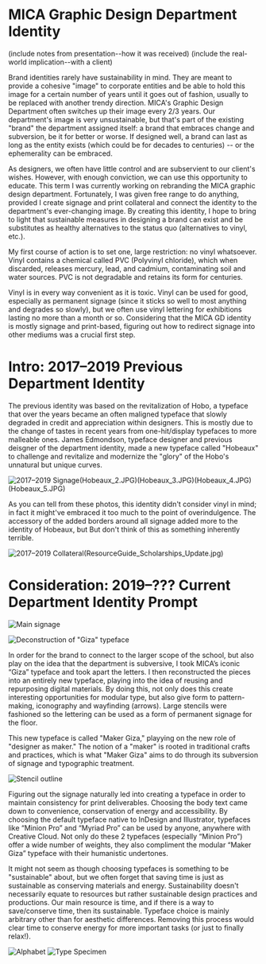 # MICA Graphic Design Department Identity

(include notes from presentation--how it was received)
(include the real-world implication--with a client) 

Brand identities rarely have sustainability in mind. They are meant to provide a cohesive "image" to corporate entities and be able to hold this image for a certain number of years until it goes out of fashion, usually to be replaced with another trendy direction. MICA's Graphic Design Department often switches up their image every 2/3 years. Our department's image is very unsustainable, but that's part of the existing "brand" the department assigned itself: a brand that embraces change and subversion, be it for better or worse. If designed well, a brand can last as long as the entity exists (which could be for decades to centuries) -- or the ephemerality can be embraced.

As designers, we often have little control and are subservient to our client's wishes. However, with enough conviction, we can use this opportunity to educate. This term I was currently working on rebranding the MICA graphic design department. Fortunately, I was given free range to do anything, provided I create signage and print collateral and connect the identity to the department's ever-changing image. By creating this identity, I hope to bring to light that sustainable measures in designing a brand can exist and be substitutes as healthy alternatives to the status quo (alternatives to vinyl, etc.).

My first course of action is to set one, large restriction: no vinyl whatsoever. Vinyl contains a chemical called PVC (Polyvinyl chloride), which when discarded, releases mercury, lead, and cadmium, contaminating soil and water sources. PVC is not degradable and retains its form for centuries. 

Vinyl is in every way convenient as it is toxic. Vinyl can be used for good, especially as permanent signage (since it sticks so well to most anything and degrades so slowly), but we often use vinyl lettering for exhibitions lasting no more than a month or so. Considering that the MICA GD identity is mostly signage and print-based, figuring out how to redirect signage into other mediums was a crucial first step.

# Intro: 2017–2019 Previous Department Identity
The previous identity was based on the revitalization of Hobo, a typeface that over the years became an often maligned typeface that slowly degraded in credit and appreciation within designers. This is mostly due to the change of tastes in recent years from one-hit/display typefaces to more malleable ones. James Edmondson, typeface designer and previous deisgner of the department identity, made a new typeface called "Hobeaux" to challenge and revitalize and modernize the "glory" of the Hobo's unnatural but unique curves.

![2017–2019 Signage](Hobeaux_1.JPG)(Hobeaux_2.JPG)(Hobeaux_3.JPG)(Hobeaux_4.JPG)(Hobeaux_5.JPG)

As you can tell from these photos, this identity didn't consider vinyl in mind; in fact it might've embraced it too much to the point of overindulgence. The accessory of the added borders around all signage added more to the identity of Hobeaux, but 
But don't think of this as something inherently terrible. 


![2017–2019 Collateral](WSChecklist.jpg)(ResourceGuide_Scholarships_Update.jpg)

# Consideration: 2019–??? Current Department Identity Prompt
![Main signage](MakerGiza_GraphicDesign_Signage.png)

![Deconstruction of "Giza" typeface](Deconstruction_0.png)

In order for the brand to connect to the larger scope of the school, but also play on the idea that the department is subversive, I took MICA’s iconic “Giza” typeface and took apart the letters. I then reconstructed the pieces into an entirely new typeface, playing into the idea of reusing and repurposing digital materials. By doing this, not only does this create interesting opportunities for modular type, but also give form to pattern-making, iconography and wayfinding (arrows). Large stencils were fashioned so the lettering can be used as a form of permanent signage for the floor.

This new typeface is called "Maker Giza," playying on the new role of "designer as maker." The notion of a "maker" is rooted in traditional crafts and practices, which is what "Maker Giza" aims to do through its subversion of signage and typographic treatment. 

![Stencil outline](MakerGiza_StencilOutline.jpg)

Figuring out the signage naturally led into creating a typeface in order to maintain consistency for print deliverables.  Choosing the body text came down to convenience, conservation of energy and accessibility. By choosing the default typeface native to InDesign and Illustrator, typefaces like “Minion Pro” and “Myriad Pro” can be used by anyone, anywhere with Creative Cloud. Not only do these 2 typefaces (especially “Minion Pro”) offer a wide number of weights, they also compliment the modular “Maker Giza” typeface with their humanistic undertones. 

It might not seem as though choosing typefaces is something to be "sustainable" about, but we often forget that saving time is just as sustainable as conserving materials and energy. Sustainability doesn't necessarily equate to resources but rather sustainable design practices and productions. Our main resource is time, and if there is a way to save/conserve time, then its sustainable. Typeface choice is mainly arbitrary other than for aesthetic differences. Removing this process would clear time to conserve energy for more important tasks (or just to finally relax!).

![Alphabet](MakerGiza_Alphabet.png)
![Type Specimen](Screenshot_MakerGiza.png)

